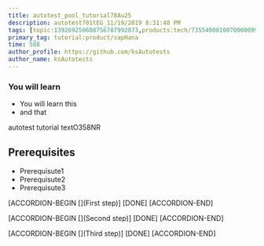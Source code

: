 ```yaml
---
title: autotest_pool_tutorial78Au25
description: autotest701tEG_11/19/2019 8:31:48 PM
tags: [topic:139269250608756787992873,products:tech/73554900100700000996,tutorial:experience/advanced]
primary_tag: tutorial:product/sapHana
time: 588
author_profile: https://github.com/ksAutotests
author_name: ksAutotests
---
```

### You will learn
- You will learn this
- and that

autotest tutorial textO358NR

## Prerequisites
- Prerequisute1
- Prerequisute2
- Prerequisute3

[ACCORDION-BEGIN [](First step)]
[DONE]
[ACCORDION-END]

[ACCORDION-BEGIN [](Second step)]
[DONE]
[ACCORDION-END]

[ACCORDION-BEGIN [](Third step)]
[DONE]
[ACCORDION-END]

